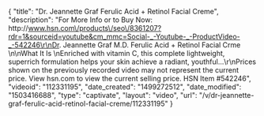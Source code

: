 {
    "title": "Dr. Jeannette Graf  Ferulic Acid + Retinol Facial Creme",
    "description": "For More Info or to Buy Now: http:\/\/www.hsn.com\/products\/seo\/8361207?rdr=1&sourceid=youtube&cm_mmc=Social-_-Youtube-_-ProductVideo-_-542246\r\nDr. Jeannette Graf M.D. Ferulic Acid + Retinol Facial Crme  \n\nWhat It Is \nEnriched with vitamin C, this complete lightweight, superrich formulation helps your skin achieve a radiant, youthful...\r\nPrices shown on the previously recorded video may not represent the current price.  View hsn.com to view the current selling price. HSN Item #542246",
    "videoid": "112331195",
    "date_created": "1499272512",
    "date_modified": "1503416688",
    "type": "captivate",
    "layout": "video",
    "url": "\/v\/dr-jeannette-graf-ferulic-acid-retinol-facial-creme\/112331195"
}
